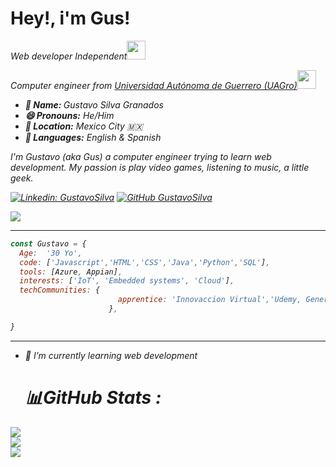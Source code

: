 

<!--
**soygussil/soygussil** is a ✨ _special_ ✨ repository because its `README.md` (this file) appears on your GitHub profile.

Here are some ideas to get you started:

- 🔭 I’m currently working on ...
- 🌱 I’m currently learning ...
- 👯 I’m looking to collaborate on ...
- 🤔 I’m looking for help with ...
- 💬 Ask me about ...
- 📫 How to reach me: ...
- 😄 Pronouns: ...
- ⚡ Fun fact: ...
-->



<h1>Hey!, i'm  Gus!</h1>
<p><em>Web developer Independent<img src="https://c.tenor.com/0ygiqFaX-ssAAAAC/bongo-cat-typing.gif" width="30"> </em></p>
<p><em>Computer engineer from <a href="https://www.uagro.mx/">Universidad Autónoma de Guerrero (UAGro)</a><img src="https://carrerainglesuce.files.wordpress.com/2019/05/graduado-birrete-83978.gif" width="30">
  
  <ul>
  <li><b>👤 Name: </b> Gustavo Silva Granados</li>
  <li><b>😄 Pronouns:</b>  He/Him</li>
  <li><b>📍 Location:</b> Mexico City 🇲🇽</li>
  <li><b>📣 Languages:</b> English & Spanish</li>
</ul>
  
  <div>
  <!-- <img src="" align="right" width="300">-->



<p>I'm Gustavo (<i>aka Gus</i>) a computer engineer trying to learn web development.
My passion is play video games, listening to music, a little geek.
</p>

</div>

[![Linkedin: GustavoSilva](https://img.shields.io/badge/-GustavoSilva-blue?style=flat-square&logo=Linkedin&logoColor=white&link=https://www.linkedin.com/in/gusilvagr/)](https://www.linkedin.com/in/gusilvagr/)
[![GitHub GustavoSilva](https://img.shields.io/github/followers/GustavoSilva?label=follow&style=social)](https://github.com/soygussil)

<img src="https://i.giphy.com/media/L8K62iTDkzGX6/giphy.gif">

---

```javascript
const Gustavo = {
  Age:  '30 Yo',
  code: ['Javascript','HTML','CSS','Java','Python','SQL'],
  tools: [Azure, Appian],
  interests: ['IoT', 'Embedded systems', 'Cloud'],
  techCommunities: {
                        apprentice: 'Innovaccion Virtual','Udemy, GenerationMX'
                      },

}
```

---

  
- 🌱 I’m currently learning web development

  
  # 📊GitHub Stats :
![](https://github-readme-stats.vercel.app/api?username=soygussil&theme=dark&hide_border=false&include_all_commits=false&count_private=false)<br/>
![](https://github-readme-streak-stats.herokuapp.com/?user=soygussil&theme=dark&hide_border=false)<br/>
![](https://github-readme-stats.vercel.app/api/top-langs/?username=soygussil&theme=dark&hide_border=false&include_all_commits=false&count_private=false&layout=compact)


  
  
 
  
  
  

